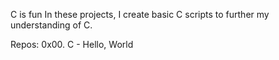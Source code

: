C is fun
In these projects, I create basic C scripts to further my understanding of C.

Repos:
0x00. C - Hello, World

